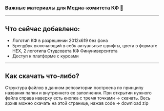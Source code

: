 ### Важные материалы для Медиа-комитета КФ 👋
---
## Что сейчас добавлено:
- Логотип КФ в разрешении 2012x619 без фона
- Брендбук включающий в себя актуальные шрифты, цвета в формате HEX, 2 логотипа Студсовета КФ Финуниверситета
- Доступ к платформе с курсами  
---
## Как скачать что-либо?
Структура файлов в данном репозитории построена по принципу названия папки и внутреннего ее заполнения. При открытии нужного файла справа наверху есть кнопка с тремя точками -> скачать. Весь архив можно скачать на этой странице, нажав code -> download zip
